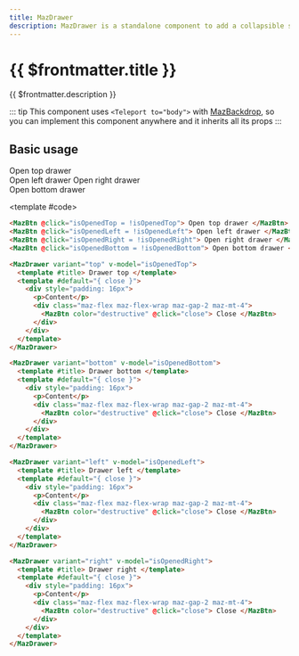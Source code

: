 ```yaml
---
title: MazDrawer
description: MazDrawer is a standalone component to add a collapsible sidebar at the top and bottom bar
---
```


# {{ $frontmatter.title }}

{{ $frontmatter.description }}

<!--@include: ./../.vitepress/mixins/getting-started.md-->

::: tip
This component uses `<Teleport to="body">` with [MazBackdrop](./maz-backdrop.md), so you can implement this component anywhere and it inherits all its props
:::

## Basic usage

<ComponentDemo expanded>
  <div class="maz-flex maz-flex-col maz-gap-2 maz-flex-center">
    <MazBtn @click="isOpenedTop = !isOpenedTop">
      Open top drawer
    </MazBtn>
    <div class="maz-flex maz-flex-wrap maz-gap-2">
      <MazBtn @click="isOpenedLeft = !isOpenedLeft">
        Open left drawer
      </MazBtn>
      <MazBtn @click="isOpenedRight = !isOpenedRight">
        Open right drawer
      </MazBtn>
    </div>
    <MazBtn @click="isOpenedBottom = !isOpenedBottom">
      Open bottom drawer
    </MazBtn>
  </div>

<template #code>

```html
<MazBtn @click="isOpenedTop = !isOpenedTop"> Open top drawer </MazBtn>
<MazBtn @click="isOpenedLeft = !isOpenedLeft"> Open left drawer </MazBtn>
<MazBtn @click="isOpenedRight = !isOpenedRight"> Open right drawer </MazBtn>
<MazBtn @click="isOpenedBottom = !isOpenedBottom"> Open bottom drawer </MazBtn>

<MazDrawer variant="top" v-model="isOpenedTop">
  <template #title> Drawer top </template>
  <template #default="{ close }">
    <div style="padding: 16px">
      <p>Content</p>
      <div class="maz-flex maz-flex-wrap maz-gap-2 maz-mt-4">
        <MazBtn color="destructive" @click="close"> Close </MazBtn>
      </div>
    </div>
  </template>
</MazDrawer>

<MazDrawer variant="bottom" v-model="isOpenedBottom">
  <template #title> Drawer bottom </template>
  <template #default="{ close }">
    <div style="padding: 16px">
      <p>Content</p>
      <div class="maz-flex maz-flex-wrap maz-gap-2 maz-mt-4">
        <MazBtn color="destructive" @click="close"> Close </MazBtn>
      </div>
    </div>
  </template>
</MazDrawer>

<MazDrawer variant="left" v-model="isOpenedLeft">
  <template #title> Drawer left </template>
  <template #default="{ close }">
    <div style="padding: 16px">
      <p>Content</p>
      <div class="maz-flex maz-flex-wrap maz-gap-2 maz-mt-4">
        <MazBtn color="destructive" @click="close"> Close </MazBtn>
      </div>
    </div>
  </template>
</MazDrawer>

<MazDrawer variant="right" v-model="isOpenedRight">
  <template #title> Drawer right </template>
  <template #default="{ close }">
    <div style="padding: 16px">
      <p>Content</p>
      <div class="maz-flex maz-flex-wrap maz-gap-2 maz-mt-4">
        <MazBtn color="destructive" @click="close"> Close </MazBtn>
      </div>
    </div>
  </template>
</MazDrawer>
```

  </template>
</ComponentDemo>

<MazDrawer variant="top" v-model="isOpenedTop">
  <template #title>
    Drawer top
  </template>
  <template #default="{ close }">
    <div style="padding: 16px;">
      <p>
        Content
      </p>
      <div class="maz-flex maz-flex-wrap maz-gap-2 maz-mt-4">
        <MazBtn color="destructive" @click="close">
          Close
        </MazBtn>
      </div>
    </div>
  </template>
</MazDrawer>

<MazDrawer variant="bottom" v-model="isOpenedBottom">
  <template #title>
    Drawer bottom
  </template>
  <template #default="{ close }">
    <div style="padding: 16px;">
      <p>
        Content
      </p>
      <div class="maz-flex maz-flex-wrap maz-gap-2 maz-mt-4">
        <MazBtn color="destructive" @click="close">
          Close
        </MazBtn>
      </div>
    </div>
  </template>
</MazDrawer>

<MazDrawer variant="left" v-model="isOpenedLeft">
  <template #title>
    Drawer left
  </template>
  <template #default="{ close }">
    <div style="padding: 16px;">
      <p>
        Content
      </p>
      <div class="maz-flex maz-flex-wrap maz-gap-2 maz-mt-4">
        <MazBtn color="destructive" @click="close">
          Close
        </MazBtn>
      </div>
    </div>
  </template>
</MazDrawer>

<MazDrawer variant="right" v-model="isOpenedRight">
  <template #title>
    Drawer right
  </template>
  <template #default="{ close }">
    <div style="padding: 16px;">
      <p>
        Content
      </p>
      <div class="maz-flex maz-flex-wrap maz-gap-2 maz-mt-4">
        <MazBtn color="destructive" @click="close">
          Close
        </MazBtn>
      </div>
    </div>
  </template>
</MazDrawer>

<script lang="ts" setup>
  import { ref } from 'vue'

  const isOpenedTop = ref(false)
  const isOpenedBottom = ref(false)
  const isOpenedRight = ref(false)
  const isOpenedLeft = ref(false)
</script>

<!--@include: ./../.vitepress/generated-docs/maz-drawer.doc.md-->
